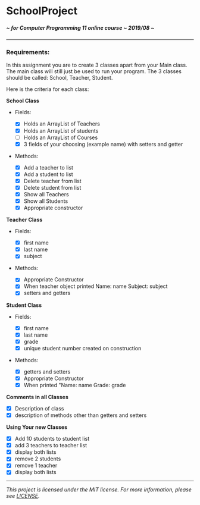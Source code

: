 # SchoolProject
##### *~ for Computer Programming 11 online course ~ 2019/08 ~*

---

### Requirements:

In this assignment you are to create 3 classes apart from your Main class.  The main class will still just be used to run your program.  The 3 classes should be called: School, Teacher, Student.

Here is the criteria for each class:

**School Class**

* Fields:

  * [x] Holds an ArrayList of Teachers
  * [x] Holds an ArrayList of students
  * [ ] Holds an ArrayList of Courses
  * [x] 3 fields of your choosing (example name) with setters and getter

* Methods:

  * [x] Add a teacher to list
  * [x] Add a student to list
  * [x] Delete teacher from list
  * [x] Delete student from list
  * [x] Show all Teachers
  * [x] Show all Students
  * [x] Appropriate constructor

**Teacher Class**

* Fields:

  * [x] first name
  * [x] last name
  * [x] subject

* Methods:

  * [x] Appropriate Constructor
  * [x] When teacher object printed Name: name Subject: subject
  * [x] setters and getters

**Student Class**

* Fields:

  * [x] first name
  * [x] last name
  * [x] grade
  * [x] unique student number created on construction

* Methods:

  * [x] getters and setters
  * [x] Appropriate Constructor
  * [x] When printed "Name: name Grade: grade

**Comments in all Classes**

* [x] Description of class
* [x] description of methods other than getters and setters

**Using Your new Classes**

* [x] Add 10 students to student list
* [x] add 3 teachers to teacher list
* [x] display both lists
* [x] remove 2 students
* [x] remove 1 teacher
* [x] display both lists

---

*This project is licensed under the MIT license. For more information, please see [LICENSE](./LICENSE).*
